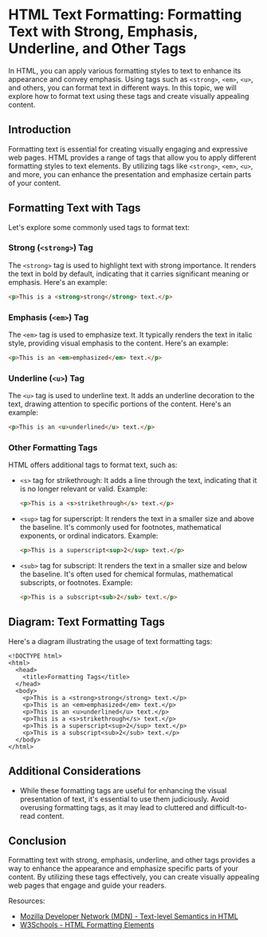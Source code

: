 # HTML Text Formatting: Formatting Text with Strong, Emphasis, Underline, and Other Tags

In HTML, you can apply various formatting styles to text to enhance its appearance and convey emphasis. Using tags such as `<strong>`, `<em>`, `<u>`, and others, you can format text in different ways. In this topic, we will explore how to format text using these tags and create visually appealing content.

## Introduction

Formatting text is essential for creating visually engaging and expressive web pages. HTML provides a range of tags that allow you to apply different formatting styles to text elements. By utilizing tags like `<strong>`, `<em>`, `<u>`, and more, you can enhance the presentation and emphasize certain parts of your content.

## Formatting Text with Tags

Let's explore some commonly used tags to format text:

### Strong (`<strong>`) Tag

The `<strong>` tag is used to highlight text with strong importance. It renders the text in bold by default, indicating that it carries significant meaning or emphasis. Here's an example:

```html
<p>This is a <strong>strong</strong> text.</p>
```

### Emphasis (`<em>`) Tag

The `<em>` tag is used to emphasize text. It typically renders the text in italic style, providing visual emphasis to the content. Here's an example:

```html
<p>This is an <em>emphasized</em> text.</p>
```

### Underline (`<u>`) Tag

The `<u>` tag is used to underline text. It adds an underline decoration to the text, drawing attention to specific portions of the content. Here's an example:

```html
<p>This is an <u>underlined</u> text.</p>
```

### Other Formatting Tags

HTML offers additional tags to format text, such as:

- `<s>` tag for strikethrough: It adds a line through the text, indicating that it is no longer relevant or valid. Example:
  
  ```html
  <p>This is a <s>strikethrough</s> text.</p>
  ```

- `<sup>` tag for superscript: It renders the text in a smaller size and above the baseline. It's commonly used for footnotes, mathematical exponents, or ordinal indicators. Example:
  
  ```html
  <p>This is a superscript<sup>2</sup> text.</p>
  ```

- `<sub>` tag for subscript: It renders the text in a smaller size and below the baseline. It's often used for chemical formulas, mathematical subscripts, or footnotes. Example:
  
  ```html
  <p>This is a subscript<sub>2</sub> text.</p>
  ```

## Diagram: Text Formatting Tags

Here's a diagram illustrating the usage of text formatting tags:

```
<!DOCTYPE html>
<html>
  <head>
    <title>Formatting Tags</title>
  </head>
  <body>
    <p>This is a <strong>strong</strong> text.</p>
    <p>This is an <em>emphasized</em> text.</p>
    <p>This is an <u>underlined</u> text.</p>
    <p>This is a <s>strikethrough</s> text.</p>
    <p>This is a superscript<sup>2</sup> text.</p>
    <p>This is a subscript<sub>2</sub> text.</p>
  </body>
</html>
```

## Additional Considerations

- While these formatting tags are useful for enhancing the visual presentation of text, it's essential to use them judiciously. Avoid overusing formatting tags, as it may lead to cluttered and difficult-to-read content.

## Conclusion

Formatting text with strong, emphasis, underline, and other tags provides a way to enhance the appearance and emphasize specific parts of your content. By utilizing these tags effectively, you can create visually appealing web pages that engage and guide your readers.

Resources:
- [Mozilla Developer Network (MDN) - Text-level Semantics in HTML](https://developer.mozilla.org/en-US/docs/Web/HTML/Element#Text-level_semantics)
- [W3Schools - HTML Formatting Elements](https://www.w3schools.com/html/html_formatting.asp)